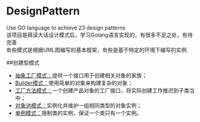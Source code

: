 # DesignPattern
Use GO language to achieve 23 design patterns  
该项目是拜读大话设计模式后，学习Golang语言实现的，有很多不足之处，有待完善  
有些模式是根据UML图编写的基本框架，有些是基于特定的环境下编写的实例

##创建型模式
- [抽象工厂模式：](https://github.com/HCLAC/DesignPattern/tree/master/AbstractFactory)提供一个接口用于创建相关对象的家族；
- [Builder模式：](https://github.com/HCLAC/DesignPattern/tree/master/Builder)使用简单的对象来构建复杂的对象；
- [工厂方法模式：](https://github.com/HCLAC/DesignPattern/tree/master/FactoryMethod)一个创建产品对象的工厂接口，将实际创建工作推迟到子类当中；
- [对象池模式：](https://github.com/HCLAC/DesignPattern/tree/master/Flyweight)实例化并维护一组相同类型的对象实例；
- [单例模式：](https://github.com/HCLAC/DesignPattern/tree/master/Singleton)限制类的实例，保证一个类只有一个实例。
